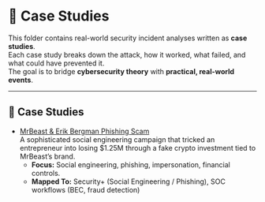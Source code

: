 # 📂 Case Studies

This folder contains real-world security incident analyses written as **case studies**.  
Each case study breaks down the attack, how it worked, what failed, and what could have prevented it.  
The goal is to bridge **cybersecurity theory** with **practical, real-world events**.

---

## 🔹 Case Studies

- [MrBeast & Erik Bergman Phishing Scam](mrbeast-erik-bergman-phishing.md)  
  A sophisticated social engineering campaign that tricked an entrepreneur into losing $1.25M through a fake crypto investment tied to MrBeast’s brand.  
  - **Focus:** Social engineering, phishing, impersonation, financial controls.  
  - **Mapped To:** Security+ (Social Engineering / Phishing), SOC workflows (BEC, fraud detection)
